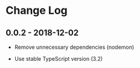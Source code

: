 # Change Log

## 0.0.2 - 2018-12-02

* Remove unnecessary dependencies (nodemon)

* Use stable TypeScript version (3.2)
